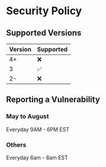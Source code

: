 # Security Policy

## Supported Versions

| Version | Supported          |
| ------- | ------------------ |
| 4+      | :x:
| 3       | :white_check_mark: |
| 2-      | :x:                |

## Reporting a Vulnerability

### May to August
Everyday 9AM - 6PM EST

### Others
Everyday 6am - 8am EST
